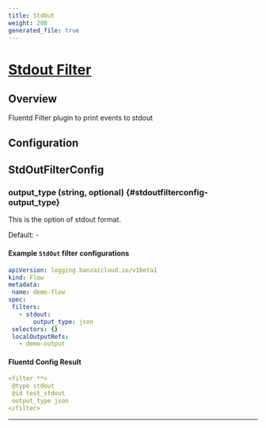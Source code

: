 ```yaml
---
title: StdOut
weight: 200
generated_file: true
---
```


# [Stdout Filter](https://docs.fluentd.org/filter/stdout)
## Overview
 Fluentd Filter plugin to print events to stdout

## Configuration
## StdOutFilterConfig

### output_type (string, optional) {#stdoutfilterconfig-output_type}

This is the option of stdout format.<br>

Default: -


 #### Example `StdOut` filter configurations
 ```yaml
apiVersion: logging.banzaicloud.io/v1beta1
kind: Flow
metadata:
  name: demo-flow
spec:
  filters:
    - stdout:
        output_type: json
  selectors: {}
  localOutputRefs:
    - demo-output
 ```

 #### Fluentd Config Result
 ```yaml
<filter **>
  @type stdout
  @id test_stdout
  output_type json
</filter>
 ```

---
